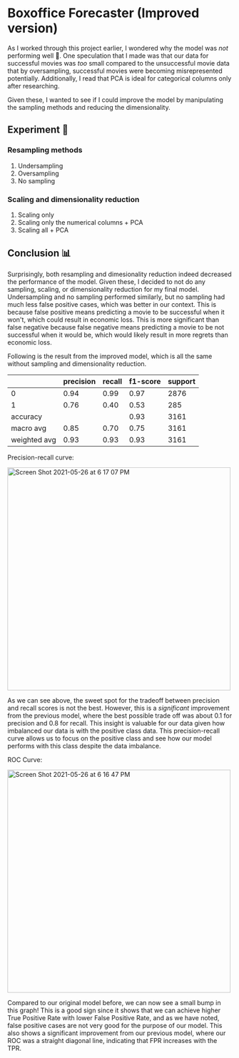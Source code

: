# Boxoffice Forecaster (Improved version)

As I worked through this project earlier, I wondered why the model was *not* performing well 🤔. One speculation that I made was that our data for successful movies was *too* small compared to the unsuccessful movie data that by oversampling, successful movies were becoming misrepresented potentially. Additionally, I read that PCA is ideal for categorical columns only after researching.

Given these, I wanted to see if I could improve the model by manipulating the sampling methods and reducing the dimensionality.

## Experiment 🧪

### Resampling methods
1. Undersampling
2. Oversampling
3. No sampling

### Scaling and dimensionality reduction 
1. Scaling only
2. Scaling only the numerical columns + PCA
3. Scaling all + PCA

## Conclusion 📊

Surprisingly, both resampling and dimesionality reduction indeed decreased the performance of the model. Given these, I decided to not do any sampling, scaling, or dimensionality reduction for my final model. Undersampling and no sampling performed similarly, but no sampling had much less false positive cases, which was better in our context. This is because false positive means predicting a movie to be successful when it won't, which could result in economic loss. This is more significant than false negative because false negative means predicting a movie to be not successful when it would be, which would likely result in more regrets than economic loss.

Following is the result from the improved model, which is all the same without sampling and dimensionality reduction. 


|   | precision | recall | f1-score | support |
| ------------- | ------------- | ------------ | ------------- | ------------ |
| 0  | 0.94  |  0.99 | 0.97 | 2876|
| 1 | 0.76  | 0.40 | 0.53 | 285|
| accuracy | | | 0.93 | 3161 |
| macro avg | 0.85| 0.70| 0.75| 3161 |
| weighted avg | 0.93 | 0.93 | 0.93 | 3161 |

Precision-recall curve:

<img width="500" alt="Screen Shot 2021-05-26 at 6 17 07 PM" src="https://user-images.githubusercontent.com/58259611/119750626-961ad700-be4e-11eb-905e-3837456b03b1.png">

As we can see above, the sweet spot for the tradeoff between precision and recall scores is not the best. However, this is a *significant* improvement from the previous model, where the best possible trade off was about 0.1 for precision and 0.8 for recall. This insight is valuable for our data given how imbalanced our data is with the positive class data. This precision-recall curve allows us to focus on the positive class and see how our model performs with this class despite the data imbalance. 

ROC Curve:

<img width="500" alt="Screen Shot 2021-05-26 at 6 16 47 PM" src="https://user-images.githubusercontent.com/58259611/119750600-8ac7ab80-be4e-11eb-9639-3a08b23da320.png">

Compared to our original model before, we can now see a small bump in this graph! This is a good sign since it shows that we can achieve higher True Positive Rate with lower False Positive Rate, and as we have noted, false positive cases are not very good for the purpose of our model. This also shows a significant improvement from our previous model, where our ROC was a straight diagonal line, indicating that FPR increases with the TPR. 


